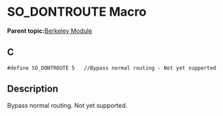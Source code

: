 # SO\_DONTROUTE Macro

**Parent topic:**[Berkeley Module](GUID-5F35C98C-EC8E-40FF-9B62-3B31D508F820.md)

## C

```
#define SO_DONTROUTE 5   //Bypass normal routing - Not yet supported
```

## Description

Bypass normal routing. Not yet supported.

